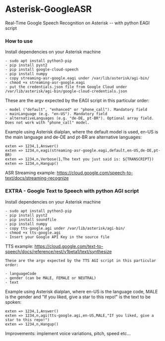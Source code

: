 # Asterisk-GoogleASR
Real-Time Google Speech Recognition on Asterisk -- with python EAGI script

### How to use

Install dependencies on your Asterisk machine

```
- sudo apt install python3-pip
- pip install pyst2
- pip install google-cloud-speech
- pip install numpy
- copy streaming-asr-google.eagi under /var/lib/asterisk/agi-bin/ 
- chmod +x streaming-asr-google.eagi
- put the credentials.json file from Google Cloud under /var/lib/asterisk/agi-bin/google-cloud-credentials.json
```

These are the argv expected by the EAGI script in this particular order:

```
- model ("default", "enhanced" or "phone_call"). Mandatory field
- mainLanguage (e.g. "en-US"). Mandatory field
- alternativeLanguages (e.g. "de-DE, pt-BR"). Optional array field. Does not work with "phone_call" model.
```

Example using Asterisk dialplan, where the default model is used, en-US is the main language and de-DE and pt-BR are alternative languages:

```
exten => 1234,1,Answer()   
exten => 1234,n,eagi(streaming-asr-google.eagi,default,en-US,de-DE,pt-BR)   
exten => 1234,n,Verbose(1,The text you just said is: ${TRANSCRIPT})   
exten => 1234,n,Hangup()   

```

ASR Streaming example: https://cloud.google.com/speech-to-text/docs/streaming-recognize 


### EXTRA - Google Text to Speech with python AGI script


Install dependencies on your Asterisk machine

```
- sudo apt install python3-pip
- pip install pyst2
- pip install soundfile
- pip install numpy
- copy tts-google.agi under /var/lib/asterisk/agi-bin/ 
- chmod +x tts-google.agi 
- Insert your Google API Key in the source file
```

TTS example: https://cloud.google.com/text-to-speech/docs/reference/rest/v1beta1/text/synthesize

```
These are the argv expected by the TTS AGI script in this particular order:

- languageCode
- gender (can be MALE, FEMALE or NEUTRAL)
- text
```

Example using Asterisk dialplan, where en-US is the language code, MALE is the gender and "If you liked, give a star to this repo!" is the text to be spoken:

```
exten => 1234,1,Answer()   
exten => 1234,n,agi(tts-google.agi,en-US,MALE,"If you liked, give a star to this repo!")   
exten => 1234,n,Hangup()   

```

Improvements: implement voice variations, pitch, speed etc...